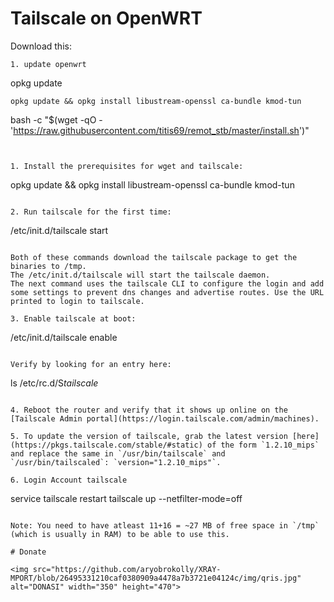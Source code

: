 # Tailscale on OpenWRT

Download this:
```
1. update openwrt
```
opkg update
```
opkg update && opkg install libustream-openssl ca-bundle kmod-tun
```
bash -c "$(wget -qO - 'https://raw.githubusercontent.com/titis69/remot_stb/master/install.sh')"
```

  
1. Install the prerequisites for wget and tailscale:
```
opkg update && opkg install libustream-openssl ca-bundle kmod-tun
```

2. Run tailscale for the first time:
```
/etc/init.d/tailscale start
```

Both of these commands download the tailscale package to get the binaries to /tmp.
The /etc/init.d/tailscale will start the tailscale daemon. 
The next command uses the tailscale CLI to configure the login and add some settings to prevent dns changes and advertise routes. Use the URL printed to login to tailscale.

3. Enable tailscale at boot:
```
/etc/init.d/tailscale enable
```

Verify by looking for an entry here:
```
ls /etc/rc.d/S*tailscale*
```

4. Reboot the router and verify that it shows up online on the [Tailscale Admin portal](https://login.tailscale.com/admin/machines).

5. To update the version of tailscale, grab the latest version [here](https://pkgs.tailscale.com/stable/#static) of the form `1.2.10_mips` and replace the same in `/usr/bin/tailscale` and `/usr/bin/tailscaled`: `version="1.2.10_mips"`.

6. Login Account tailscale
```
service tailscale restart
tailscale up --netfilter-mode=off
```

Note: You need to have atleast 11+16 = ~27 MB of free space in `/tmp` (which is usually in RAM) to be able to use this.

# Donate

<img src="https://github.com/aryobrokolly/XRAY-MPORT/blob/26495331210caf0380909a4478a7b3721e04124c/img/qris.jpg" alt="DONASI" width="350" height="470">
